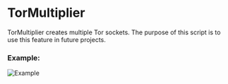 # TorMultiplier

TorMultiplier creates multiple Tor sockets. The purpose of this script is to use this feature in future projects.

### Example:
![Example](https://github.com/M507/TorMultiplier/raw/master/Example.jpeg)
